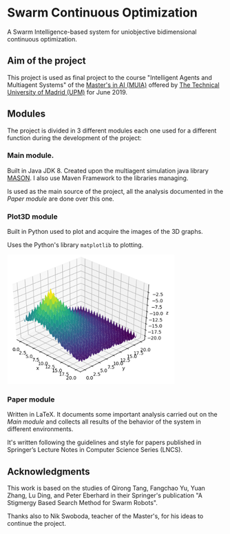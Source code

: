 # Swarm Continuous Optimization

A Swarm Intelligence-based system for uniobjective bidimensional continuous optimization.


## Aim of the project
This project is used as final project to the course "Intelligent Agents and Multiagent Systems" of the 
[Master's in AI (MUIA)](http://www.dia.fi.upm.es/masteria/?q=es/MUIA) offered by 
[The Technical University of Madrid (UPM)](http://www.upm.es/) for June 2019.


## Modules
The project is divided in 3 different modules each one used for a different function during the development of the project:


### Main module.
Built in Java JDK 8. Created upon the multiagent simulation java library [MASON](https://cs.gmu.edu/~eclab/projects/mason/).
I also use Maven Framework to the libraries managing.

Is used as the main source of the project, all the analysis documented in the _Paper module_ are done over this one.


### Plot3D module 
Built in Python used to plot and acquire the images of the 3D graphs.

Uses the Python's library `matplotlib` to plotting.

<img alt="Graph plot" src="paper/src/img/funciones/graficas_ackley.png" height="300">


### Paper module
Written in LaTeX. It documents some important analysis carried out on the _Main module_ and collects all results of the behavior 
of the system in different environments.

It's written following the guidelines and style for papers published in Springer’s Lecture Notes in Computer Science Series
(LNCS).


## Acknowledgments
This work is based on the studies of Qirong Tang, Fangchao Yu, Yuan Zhang, Lu Ding, and Peter Eberhard in 
their Springer's publication "A Stigmergy Based Search Method for Swarm Robots".

Thanks also to Nik Swoboda, teacher of the Master's, for his ideas to continue the project.
